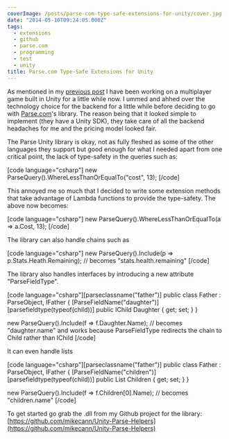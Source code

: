 ```yaml
---
coverImage: /posts/parse-com-type-safe-extensions-for-unity/cover.jpg
date: "2014-05-10T09:24:05.000Z"
tags:
  - extensions
  - github
  - parse.com
  - programming
  - test
  - unity
title: Parse.com Type-Safe Extensions for Unity
---
```


As mentioned in my [previous post](https://www.mikecann.co.uk/games/taming-unity/) I have been working on a multiplayer game built in Unity for a little while now. I ummed and ahhed over the technology choice for the backend for a little while before deciding to go with [Parse.com](https://Parse.com)'s library. The reason being that it looked simple to implement (they have a Unity SDK), they take care of all the backend headaches for me and the pricing model looked fair.

<!-- more -->

The Parse Unity library is okay, not as fully fleshed as some of the other languages they support but good enough for what I needed apart from one critical point, the lack of type-safety in the queries such as:

[code language="csharp"]
new ParseQuery<Armor>().WhereLessThanOrEqualTo(&quot;cost&quot;, 13);
[/code]

This annoyed me so much that I decided to write some extension methods that take advantage of Lambda functions to provide the type-safety. The above now becomes:

[code language="csharp"]
new ParseQuery<Armor>().WhereLessThanOrEqualTo(a => a.Cost, 13);
[/code]

The library can also handle chains such as

[code language="csharp"]
new ParseQuery<Player>().Include(p => p.Stats.Heath.Remaining); // becomes &quot;stats.health.remaining&quot;
[/code]

The library also handles interfaces by introducing a new attribute "ParseFieldType".

[code language="csharp"][parseclassname(&quot;father&quot;)]
public class Father : ParseObject, IFather
{
[ParseFieldName(&quot;daughter&quot;)][parsefieldtype(typeof(child))]
public IChild Daughter { get; set; }
}

new ParseQuery<Father>().Include(f => f.Daughter.Name); // becomes &quot;daughter.name&quot; and works because ParseFieldType redirects the chain to Child rather than IChild
[/code]

It can even handle lists

[code language="csharp"][parseclassname(&quot;father&quot;)]
public class Father : ParseObject, IFather
{
[ParseFieldName(&quot;children&quot;)][parsefieldtype(typeof(child))]
public List<IChild> Children { get; set; }
}

new ParseQuery<Father>().Include(f => f.Children[0].Name); // becomes &quot;children.name&quot;
[/code]

To get started go grab the .dll from my Github project for the library: [https://github.com/mikecann/Unity-Parse-Helpers](https://github.com/mikecann/Unity-Parse-Helpers)
